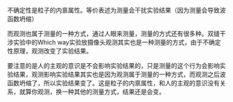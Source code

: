 不确定性是粒子的内禀属性。等价表述为测量会干扰实验结果（因为测量会导致波函数坍缩）

而观测也属于测量的一种方式，通过人眼来测量，测量的方式还有很多种。双缝干涉实验中的Which way实验放摄像头观测其实也是一种测量的方式，由于不确定性原理，观测改变了实验结果。

要注意的是人的主观的意识是不会影响实验结果的，只是测量的这个行为会影响实验结果，观测影响实验结果其实也是因为观测属于测量的一种方式，而观测之后波函数坍缩了，所以实验结果变了。这是粒子的内禀属性，和人的主观的意识没有关系，就算你观测，换一种其他的测量方式，结果还是会变。